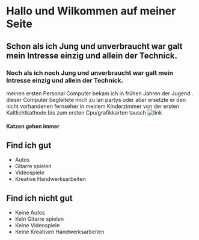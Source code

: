 #   <h1>Hallo und Wilkommen auf meiner Seite</h1>
##   <h2>Schon als ich Jung und unverbraucht war galt mein Intresse einzig und allein der Technick.</h2>
###   <a>Noch als ich noch Jung und unverbraucht war galt mein Intresse einzig und allein der Technick.
meinen ersten Personal Computer bekam ich in frühen Jahren der Jugend .
dieser Computer begleitete mich zu lan partys oder aber ersetzte er den nicht vorhandenen fernseher in meinem Kinderzimmer von der ersten Kaltlichtkathode bis zum ersten Cpu/grafikkarten tausch  </a>
![link](https://media.os.fressnapf.com/cms/2021/05/kosten_katze_1200x527.jpg?t=cmsimg_920)
#### Katzen gehen immer
## Find ich gut
- Autos
- Gitarre spielen
- Videospiele
- Kreative Handwerksarbeiten
## Find ich nicht gut
- Keine Autos
- Kein Gitarre spielen
- Keine Videospiele
- Keine Kreativen Handwerksarbeiten
